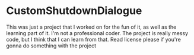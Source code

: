 # CustomShutdownDialogue
This was just a project that I worked on for the fun of it, as well as the learning part of it.
I'm not a professional coder.
The project is really messy code, but I think that I can learn from that.
Read license please if you're gonna do something with the project

